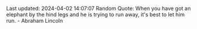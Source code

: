 Last updated: 2024-04-02 14:07:07
Random Quote: When you have got an elephant by the hind legs and he is trying to run away, it's best to let him run. - Abraham Lincoln